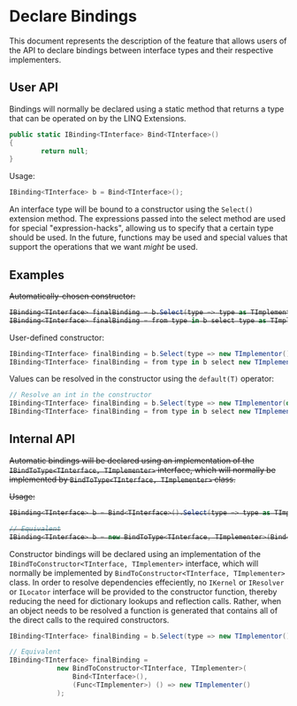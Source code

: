 # Declare Bindings
This document represents the description of the feature that allows users of the API to declare bindings between interface types and their respective implementers.

## User API

Bindings will normally be declared using a static method that returns a type that can be operated on by the LINQ Extensions.

	
```csharp
public static IBinding<TInterface> Bind<TInterface>()
{
		return null;
}
```

Usage:

```csharp
IBinding<TInterface> b = Bind<TInterface>();
```

An interface type will be bound to a constructor using the `Select()` extension method.
The expressions passed into the select method are used for special "expression-hacks", allowing us to specify that a certain type should be used. In the future, functions may be used and special values that support the operations that we want _might_ be used.

## Examples

<strike>
Automatically-chosen constructor:

```csharp
IBinding<TInterface> finalBinding = b.Select(type => type as TImplementor);
IBinding<TInterface> finalBinding = from type in b select type as TImplementor;
```
</strike>

User-defined constructor:

```csharp
IBinding<TInterface> finalBinding = b.Select(type => new TImplementor());
IBinding<TInterface> finalBinding = from type in b select new TImplementor();
```

Values can be resolved in the constructor using the `default(T)` operator:

```csharp
// Resolve an int in the constructor
IBinding<TInterface> finalBinding = b.Select(type => new TImplementor(default(int)));
IBinding<TInterface> finalBinding = from type in b select new TImplementor(default(int));
```

## Internal API


~~Automatic bindings will be declared using an implementation of the `IBindToType<TInterface, TImplementer>` interface, which will normally be implemented by `BindToType<TInterface, TImplementer>` class.~~

~~Usage:~~
<strike>
```csharp
IBinding<TInterface> b = Bind<TInterface>().Select(type => type as TImplementer);

// Equivalent
IBinding<TInterface> b = new BindToType<TInterface, TImplementer>(Bind<TInterface>());
```
</strike>

Constructor bindings will be declared using an implementation of the `IBindToConstructor<TInterface, TImplementer>` interface, which will normally be implemented by `BindToConstructor<TInterface, TImplementer>` class.
In order to resolve dependencies effeciently, no `IKernel` or `IResolver` or `ILocator` interface will be provided to the constructor function, thereby reducing the need for dictionary lookups and reflection calls. Rather, when an object needs to be resolved a function is generated that contains all of the direct calls to the required constructors.

```csharp
IBinding<TInterface> finalBinding = b.Select(type => new TImplementor());

// Equivalent
IBinding<TInterface> finalBinding = 
			new BindToConstructor<TInterface, TImplementer>(
				Bind<TInterface>(), 
				(Func<TImplementer>) () => new TImplementer()
			);
```



